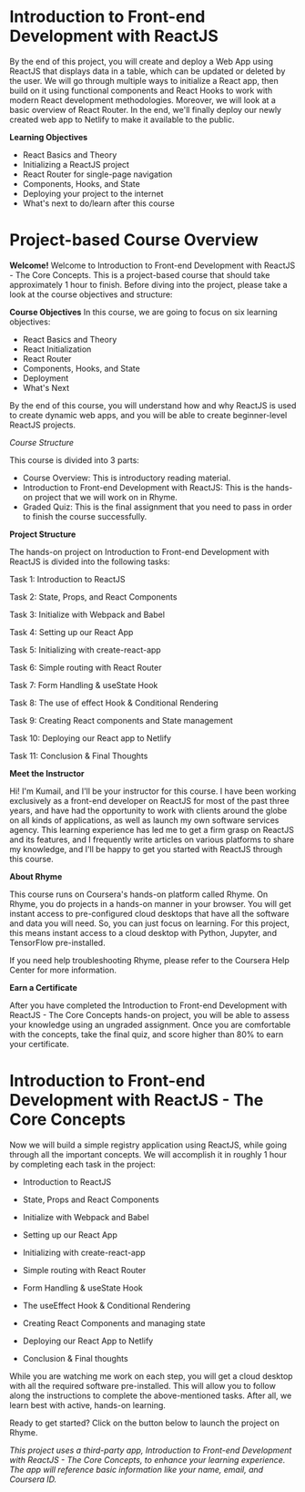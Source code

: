 # Introduction to Front-end Development with ReactJS

By the end of this project, you will create and deploy a Web App using ReactJS that displays data in a table, which can be updated or deleted by the user. We will go through multiple ways to initialize a React app, then build on it using functional components and React Hooks to work with modern React development methodologies. Moreover, we will look at a basic overview of React Router. In the end, we'll finally deploy our newly created web app to Netlify to make it available to the public.

**Learning Objectives**
- React Basics and Theory
- Initializing a ReactJS project
- React Router for single-page navigation
- Components, Hooks, and State
- Deploying your project to the internet
- What's next to do/learn after this course

# Project-based Course Overview

**Welcome!**
Welcome to Introduction to Front-end Development with ReactJS - The Core Concepts. This is a project-based course that should take approximately 1 hour to finish. Before diving into the project, please take a look at the 
course objectives and structure:

**Course Objectives**
In this course, we are going to focus on six learning objectives:

- React Basics and Theory
- React Initialization
- React Router
- Components, Hooks, and State
- Deployment
- What's Next

By the end of this course, you will understand how and why ReactJS is used to create dynamic web apps, and you will be able to create beginner-level ReactJS projects.

*Course Structure*

This course is divided into 3 parts:

- Course Overview: This is introductory reading material.
- Introduction to Front-end Development with ReactJS: This is the hands-on project that we will work on in Rhyme.
- Graded Quiz: This is the final assignment that you need to pass in order to finish the course successfully.

**Project Structure**

The hands-on project on Introduction to Front-end Development with ReactJS is divided into the following tasks:


Task 1: Introduction to ReactJS

Task 2: State, Props, and React Components

Task 3: Initialize with Webpack and Babel

Task 4: Setting up our React App

Task 5: Initializing with create-react-app

Task 6: Simple routing with React Router

Task 7: Form Handling & useState Hook

Task 8: The use of effect Hook & Conditional Rendering

Task 9: Creating React components and State management

Task 10: Deploying our React app to Netlify

Task 11: Conclusion & Final Thoughts  


**Meet the Instructor**

Hi! I'm Kumail, and I'll be your instructor for this course. I have been working exclusively as a front-end developer on ReactJS for most of the past three years, and have had the opportunity to work with clients around the globe on all kinds of applications, as well as launch my own software services agency. This learning experience has led me to get a firm grasp on ReactJS and its features, and I frequently write articles on various platforms to share my knowledge, and I'll be happy to get you started with ReactJS through this course.

**About Rhyme**

This course runs on Coursera's hands-on platform called Rhyme. On Rhyme, you do projects in a hands-on manner in your browser. You will get instant access to pre-configured cloud desktops that have all the software and data you will need. So, you can just focus on learning. For this project, this means instant access to a cloud desktop with Python, Jupyter, and TensorFlow pre-installed.  


If you need help troubleshooting Rhyme, please refer to the Coursera Help Center for more information.


**Earn a Certificate**

After you have completed the Introduction to Front-end Development with ReactJS - The Core Concepts hands-on project, you will be able to assess your knowledge using an ungraded assignment. Once you are comfortable with the concepts, take the final quiz, and score higher than 80% to earn your certificate.

# Introduction to Front-end Development with ReactJS - The Core Concepts

Now we will build a simple registry application using ReactJS, while going through all the important concepts. We will accomplish it in roughly 1 hour by completing each task in the project:

- Introduction to ReactJS

- State, Props and React Components

- Initialize with Webpack and Babel

- Setting up our React App

- Initializing with create-react-app

- Simple routing with React Router

- Form Handling & useState Hook

- The useEffect Hook & Conditional Rendering

- Creating React Components and managing state

- Deploying our React App to Netlify

- Conclusion & Final thoughts

While you are watching me work on each step, you will get a cloud desktop with all the required software pre-installed. This will allow you to follow along the instructions to complete the above-mentioned tasks. After all, we learn best with active, hands-on learning.

Ready to get started? Click on the button below to launch the project on Rhyme.

_This project uses a third-party app, Introduction to Front-end Development with ReactJS - The Core Concepts, to enhance your learning experience. The app will reference basic information like your name, email, and Coursera ID._

